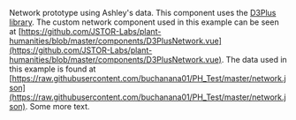 <param ve-config layout="vtl">

<param ve-component 
       name="d3plus-network"
       src="/components/D3PlusNetwork.vue"
       selectors="tag:d3plus-network"
       icon="fa-sitemap"
       label="D3plus Network"
       dependencies="https://d3plus.org/js/d3plus-network.v0.6.full.min.js">

Network prototype using Ashley's data.  This component uses the [D3Plus library](https://d3plus.org/).  The custom network component used in this example can be seen at [https://github.com/JSTOR-Labs/plant-humanities/blob/master/components/D3PlusNetwork.vue](https://github.com/JSTOR-Labs/plant-humanities/blob/master/components/D3PlusNetwork.vue).  The data used in this example is found at [https://raw.githubusercontent.com/buchanana01/PH_Test/master/network.json](https://raw.githubusercontent.com/buchanana01/PH_Test/master/network.json).  Some more text.
<param ve-d3plus-network url="https://raw.githubusercontent.com/buchanana01/PH_Test/master/network.json">